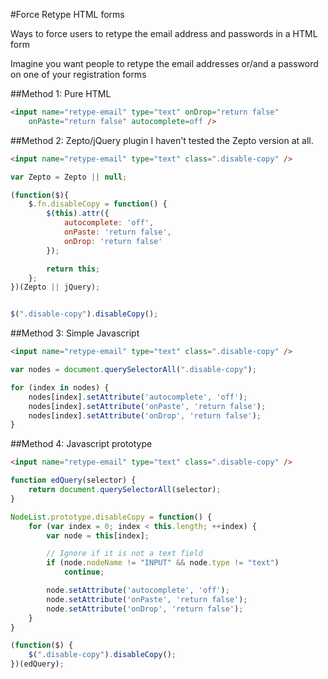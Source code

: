 #Force Retype HTML forms


Ways to force users to retype the email address and passwords in a HTML form

Imagine you want people to retype the email addresses or/and a password on one of your registration forms

##Method 1: Pure HTML
```html
<input name="retype-email" type="text" onDrop="return false" 
    onPaste="return false" autocomplete=off />
```

##Method 2: Zepto/jQuery plugin
I haven't tested the Zepto version at all.

```html
<input name="retype-email" type="text" class=".disable-copy" />
```

```javascript
var Zepto = Zepto || null;

(function($){
	$.fn.disableCopy = function() {
		$(this).attr({
			autocomplete: 'off',
			onPaste: 'return false',
			onDrop: 'return false'
		});

		return this;
	};
})(Zepto || jQuery);


$(".disable-copy").disableCopy();
```

##Method 3: Simple Javascript
```html
<input name="retype-email" type="text" class=".disable-copy" />
```

```javascript
var nodes = document.querySelectorAll(".disable-copy");

for (index in nodes) {
	nodes[index].setAttribute('autocomplete', 'off');
	nodes[index].setAttribute('onPaste', 'return false');
	nodes[index].setAttribute('onDrop', 'return false');
}
```

##Method 4: Javascript prototype
```html
<input name="retype-email" type="text" class=".disable-copy" />
```

```javascript
function edQuery(selector) {
	return document.querySelectorAll(selector);
}

NodeList.prototype.disableCopy = function() {
	for (var index = 0; index < this.length; ++index) {
		var node = this[index];

		// Ignore if it is not a text field
		if (node.nodeName != "INPUT" && node.type != "text")
			continue;

		node.setAttribute('autocomplete', 'off');
		node.setAttribute('onPaste', 'return false');
		node.setAttribute('onDrop', 'return false');
	}
}

(function($) {
	$(".disable-copy").disableCopy();
})(edQuery);
```
